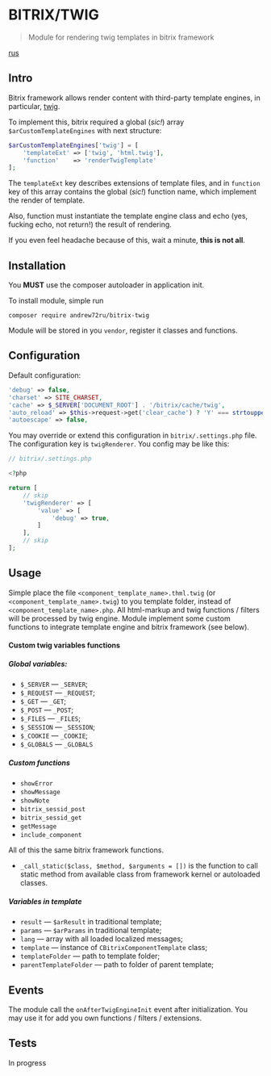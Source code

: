 BITRIX/TWIG
===========

> Module for rendering twig templates in bitrix framework

[rus](README_RU.md)

## Intro

Bitrix framework allows render content with third-party template engines, in particular, [twig](https://twig.symfony.com).

To implement this, bitrix required a global (_sic!_) array `$arCustomTemplateEngines` with next structure:

```php
$arCustomTemplateEngines['twig'] = [
    'templateExt' => ['twig', 'html.twig'],
    'function'    => 'renderTwigTemplate'
];
```

The `templateExt` key describes extensions of template files, and in `function` key of this array contains the global (_sic!_) function name, which implement the render of template.

Also, function must instantiate the template engine class and echo (yes, fucking echo, not return!) the result of rendering.

If you even feel headache because of this, wait a minute, **this is not all**. 

## Installation

You **MUST** use the composer autoloader in application init.

To install module, simple run 

```
composer require andrew72ru/bitrix-twig
```

Module will be stored in you `vendor`, register it classes and functions.

## Configuration

Default configuration:

```php
'debug' => false,
'charset' => SITE_CHARSET,
'cache' => $_SERVER['DOCUMENT_ROOT'] . '/bitrix/cache/twig',
'auto_reload' => $this->request->get('clear_cache') ? 'Y' === strtoupper($this->request->get('clear_cache')) : false,
'autoescape' => false,
```

You may override or extend this configuration in `bitrix/.settings.php` file. The configuration key is `twigRenderer`. You config may be like this:

```php
// bitrix/.settings.php

<?php

return [
    // skip
    'twigRenderer' => [
        'value' => [
            'debug' => true,
        ]
    ],
    // skip
];
```

## Usage

Simple place the file `<component_template_name>.thml.twig` (or `<component_template_name>.twig`) to you template folder, instead of `<component_template_name>.php`. All html-markup and twig functions / filters will be processed by twig engine. Module implement some custom functions to integrate template engine and bitrix framework (see below).

#### Custom twig variables functions

##### Global variables:

- `$_SERVER` — `_SERVER`;
- `$_REQUEST` — `_REQUEST`;
- `$_GET` — `_GET`;
- `$_POST` — `_POST`;
- `$_FILES` — `_FILES`;
- `$_SESSION` — `_SESSION`;
- `$_COOKIE` — `_COOKIE`;
- `$_GLOBALS` — `_GLOBALS`

##### Custom functions

- `showError`
- `showMessage`
- `showNote`
- `bitrix_sessid_post`
- `bitrix_sessid_get`
- `getMessage`
- `include_component`

All of this the same bitrix framework functions.

- `_call_static($class, $method, $arguments = [])` is the function to call static method from available class from framework kernel or autoloaded classes.

##### Variables in template

- `result` — `$arResult` in traditional template;
- `params` — `$arParams` in traditional template;
- `lang` — array with all loaded localized messages;
- `template` — instance of `CBitrixComponentTemplate` class;
- `templateFolder` — path to template folder;
- `parentTemplateFolder` — path to folder of parent template;

## Events

The module call the `onAfterTwigEngineInit` event after initialization. You may use it for add you own functions / filters / extensions.

## Tests

In progress